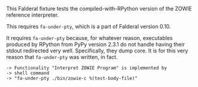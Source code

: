 This Falderal fixture tests the compiled-with-RPython version of the ZOWIE
reference interpreter.

This requires `fa-under-pty`, which is a part of Falderal version 0.10.

It requires `fa-under-pty` because, for whatever reason, executables produced
by RPython from PyPy version 2.3.1 do not handle having their stdout redirected
very well.  Specifically, they dump core.  It is for this very reason that
`fa-under-pty` was written, in fact.

    -> Functionality "Interpret ZOWIE Program" is implemented by
    -> shell command
    -> "fa-under-pty ./bin/zowie-c %(test-body-file)"

